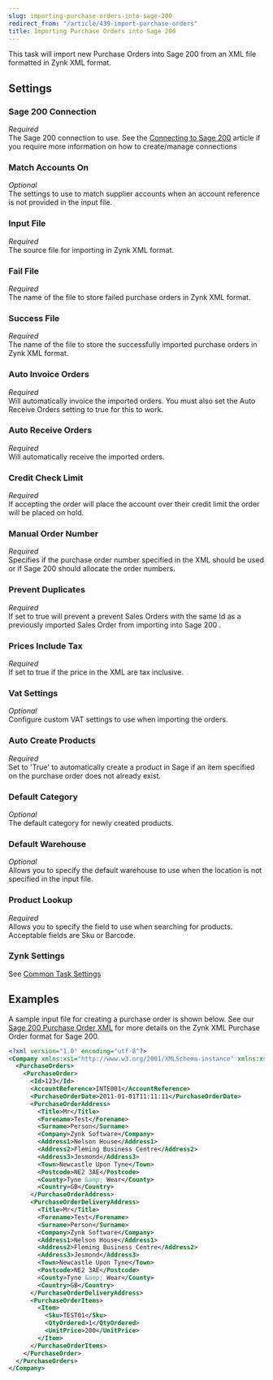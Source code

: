 ```yaml
---
slug: importing-purchase-orders-into-sage-200
redirect_from: "/article/439-import-purchase-orders"
title: Importing Purchase Orders into Sage 200
---
```

This task will import new Purchase Orders into Sage 200 from an XML file formatted in Zynk XML format.

## Settings
### Sage 200 Connection
_Required_  
The Sage 200 connection to use.  See the [Connecting to Sage 200](connecting-to-sage-200) article if you require more information on how to create/manage connections

### Match Accounts On
_Optional_  
The settings to use to match supplier accounts when an account reference is not provided in the input file.

### Input File
_Required_  
The source file for importing in Zynk XML format.

### Fail File
_Required_  
The name of the file to store failed purchase orders in Zynk XML format.

### Success File
_Required_  
The name of the file to store the successfully imported purchase orders in Zynk XML format.

### Auto Invoice Orders
_Required_  
Will automatically invoice the imported orders. You must also set the Auto Receive Orders setting to true for this to work.

### Auto Receive Orders
_Required_  
Will automatically receive the imported orders.

### Credit Check Limit
_Required_  
If accepting the order will place the account over their credit limit the order will be placed on hold.

### Manual Order Number
_Required_  
Specifies if the purchase order number specified in the XML should be used or if Sage 200 should allocate the order numbers.

### Prevent Duplicates
_Required_  
If set to true will prevent a prevent Sales Orders with the same Id as a previously imported Sales Order from importing into Sage 200 .

### Prices Include Tax
_Required_  
If set to true if the price in the XML are tax inclusive.

### Vat Settings
_Optional_  
Configure custom VAT settings to use when importing the orders.

### Auto Create Products
_Required_  
Set to 'True' to automatically create a product in Sage if an item specified on the purchase order does not already exist.

### Default Category
_Optional_  
The default category for newly created products.

### Default Warehouse
_Optional_  
Allows you to specify the default warehouse to use when the location is not specified in the input file.

### Product Lookup
_Required_  
Allows you to specify the field to use when searching for products. Acceptable fields are Sku or Barcode.

### Zynk Settings
See [Common Task Settings](common-task-settings)

## Examples
A sample input file for creating a purchase order is shown below. See our [Sage 200 Purchase Order XML](sage-200-purchase-order-xml) for more details on the Zynk XML Purchase Order format for Sage 200.

```xml
<?xml version="1.0" encoding="utf-8"?>
<Company xmlns:xsi="http://www.w3.org/2001/XMLSchema-instance" xmlns:xsd="http://www.w3.org/2001/XMLSchema">
  <PurchaseOrders>
    <PurchaseOrder>
      <Id>123</Id>
      <AccountReference>INTE001</AccountReference>
      <PurchaseOrderDate>2011-01-01T11:11:11</PurchaseOrderDate>
      <PurchaseOrderAddress>
        <Title>Mr</Title>
        <Forename>Test</Forename>
        <Surname>Person</Surname>
        <Company>Zynk Software</Company>
        <Address1>Nelson House</Address1>
        <Address2>Fleming Business Centre</Address2>
        <Address3>Jesmond</Address3>
        <Town>Newcastle Upon Tyne</Town>
        <Postcode>NE2 3AE</Postcode>
        <County>Tyne &amp; Wear</County>
        <Country>GB</Country>
      </PurchaseOrderAddress>
      <PurchaseOrderDeliveryAddress>
        <Title>Mr</Title>
        <Forename>Test</Forename>
        <Surname>Person</Surname>
        <Company>Zynk Software</Company>
        <Address1>Nelson House</Address1>
        <Address2>Fleming Business Centre</Address2>
        <Address3>Jesmond</Address3>
        <Town>Newcastle Upon Tyne</Town>
        <Postcode>NE2 3AE</Postcode>
        <County>Tyne &amp; Wear</County>
        <Country>GB</Country>
      </PurchaseOrderDeliveryAddress>
      <PurchaseOrderItems>
        <Item>
          <Sku>TEST01</Sku>
          <QtyOrdered>1</QtyOrdered>
          <UnitPrice>200</UnitPrice>
        </Item>
      </PurchaseOrderItems>
    </PurchaseOrder>
  </PurchaseOrders>
</Company>
```